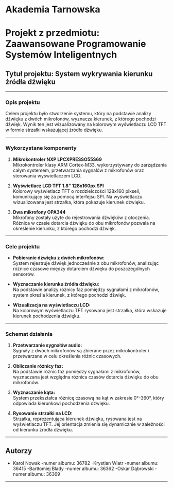 # Akademia Tarnowska

# Projekt z przedmiotu: Zaawansowane Programowanie Systemów Inteligentnych

## Tytuł projektu: **System wykrywania kierunku źródła dźwięku**

---

### Opis projektu

Celem projektu było stworzenie systemu, który na podstawie analizy dźwięku z dwóch mikrofonów, wyznacza kierunek, z którego pochodzi dźwięk. Wynik ten jest wizualizowany na kolorowym wyświetlaczu LCD TFT w formie strzałki wskazującej źródło dźwięku.

---

### Wykorzystane komponenty

1. **Mikrokontroler NXP LPCXPRESSO55S69**  
   Mikrokontroler klasy ARM Cortex-M33, wykorzystywany do zarządzania całym systemem, przetwarzania sygnałów z mikrofonów oraz sterowania wyświetlaczem LCD.

2. **Wyświetlacz LCD TFT 1.8" 128x160px SPI**  
   Kolorowy wyświetlacz TFT o rozdzielczości 128x160 pikseli, komunikujący się za pomocą interfejsu SPI. Na wyświetlaczu wizualizowana jest strzałka, która pokazuje kierunek dźwięku.

3. **Dwa mikrofony OPA344**  
   Mikrofony zostały użyte do rejestrowania dźwięków z otoczenia. Różnica w czasie dotarcia dźwięku do obu mikrofonów pozwala na określenie kierunku, z którego pochodzi dźwięk.

---

### Cele projektu

- **Pobieranie dźwięku z dwóch mikrofonów:**  
  System rejestruje dźwięk jednocześnie z obu mikrofonów, analizując różnice czasowe między dotarciem dźwięku do poszczególnych sensorów.
  
- **Wyznaczanie kierunku źródła dźwięku:**  
  Na podstawie analizy różnicy faz pomiędzy sygnałami z mikrofonów, system określa kierunek, z którego pochodzi dźwięk.

- **Wizualizacja na wyświetlaczu LCD:**  
  Na kolorowym wyświetlaczu TFT rysowana jest strzałka, która wskazuje kierunek pochodzenia dźwięku.

---

### Schemat działania

1. **Przetwarzanie sygnałów audio:**  
   Sygnały z dwóch mikrofonów są zbierane przez mikrokontroler i przetwarzane w celu określenia różnic czasowych.
   
2. **Obliczanie różnicy faz:**  
   Na podstawie różnic faz pomiędzy sygnałami z mikrofonów, wyznaczana jest względna różnica czasów dotarcia dźwięku do obu mikrofonów.

3. **Wyznaczanie kąta:**  
   System przekształca różnicę czasową na kąt w zakresie 0°-360°, który odpowiada kierunkowi pochodzenia dźwięku.

4. **Rysowanie strzałki na LCD:**  
   Strzałka, reprezentująca kierunek dźwięku, rysowana jest na wyświetlaczu TFT. Jej orientacja zmienia się dynamicznie w zależności od kierunku źródła dźwięku.

---

## Autorzy
- Karol Nowak
  -numer albumu: 36782
-Krystian Wiatr
   -numer albumu: 36415
-Bartłomiej Blady
   -numer albumu: 36362
-Oskar Dąbrowski
   -numer albumu: 36369
---
